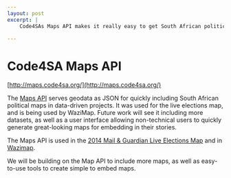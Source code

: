 ```yaml
---
layout: post
excerpt: |
    Code4SAs Maps API makes it really easy to get South African political maps as GeoJSON and TopoJSON formats, perfect for popping straight into a browser. 

---
```


Code4SA Maps API
================

[http://maps.code4sa.org/](http://maps.code4sa.org/)

The [Maps API](http://maps.code4sa.org/) serves geodata as JSON for quickly including South African political maps in data-driven projects. It was used for the live elections map, and is being used by WaziMap. Future work will see it including more datasets, as well as a user interface allowing non-technical users to quickly generate great-looking maps for embedding in their stories.

The Maps API is used in the [2014 Mail & Guardian Live Elections Map](http://mg.co.za/data/2014-05-07-live-elections-2014-results) and in [Wazimap](http://wazimap.co.za/).

We will be building on the Map API to include more maps, as well as easy-to-use tools to create simple to embed maps.
